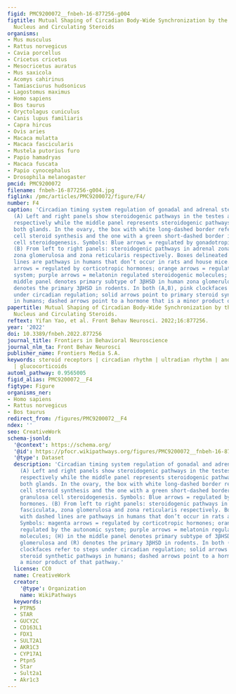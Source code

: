 ```yaml
---
figid: PMC9200072__fnbeh-16-877256-g004
figtitle: Mutual Shaping of Circadian Body-Wide Synchronization by the Suprachiasmatic
  Nucleus and Circulating Steroids
organisms:
- Mus musculus
- Rattus norvegicus
- Cavia porcellus
- Cricetus cricetus
- Mesocricetus auratus
- Mus saxicola
- Acomys cahirinus
- Tamiasciurus hudsonicus
- Lagostomus maximus
- Homo sapiens
- Bos taurus
- Oryctolagus cuniculus
- Canis lupus familiaris
- Capra hircus
- Ovis aries
- Macaca mulatta
- Macaca fascicularis
- Mustela putorius furo
- Papio hamadryas
- Macaca fuscata
- Papio cynocephalus
- Drosophila melanogaster
pmcid: PMC9200072
filename: fnbeh-16-877256-g004.jpg
figlink: /pmc/articles/PMC9200072/figure/F4/
number: F4
caption: 'Circadian timing system regulation of gonadal and adrenal steroidogenesis.
  (A) Left and right panels show steroidogenic pathways in the testes and ovaries
  respectively while the middle panel represents steroidogenic pathways common to
  both glands. In the ovary, the box with white long-dashed border refers to thecal
  cell steroid synthesis and the one with a green short-dashed border indicates granulosa
  cell steroidogenesis. Symbols: Blue arrows = regulated by gonadotropic hormones.
  (B) From left to right panels: steroidogenic pathways in adrenal zona fasciculata,
  zona glomerulosa and zona reticularis respectively. Boxes delineated with dashed
  lines are pathways in humans that don’t occur in rats and house mice. Symbols: magenta
  arrows = regulated by corticotropic hormones; orange arrows = regulated by the autonomic
  system; purple arrows = melatonin regulated steroidogenic molecules; (H) in the
  middle panel denotes primary subtype of 3βHSD in human zona glomerulosa and (R)
  denotes the primary 3βHSD in rodents. In both (A,B), pink clockfaces refer to steps
  under circadian regulation; solid arrows point to primary steroid synthetic pathways
  in humans; dashed arrows point to a hormone that is a minor product of that pathway.'
papertitle: Mutual Shaping of Circadian Body-Wide Synchronization by the Suprachiasmatic
  Nucleus and Circulating Steroids.
reftext: Yifan Yao, et al. Front Behav Neurosci. 2022;16:877256.
year: '2022'
doi: 10.3389/fnbeh.2022.877256
journal_title: Frontiers in Behavioral Neuroscience
journal_nlm_ta: Front Behav Neurosci
publisher_name: Frontiers Media S.A.
keywords: steroid receptors | circadian rhythm | ultradian rhythm | androgen | estrogen
  | glucocorticoids
automl_pathway: 0.9565005
figid_alias: PMC9200072__F4
figtype: Figure
organisms_ner:
- Homo sapiens
- Rattus norvegicus
- Bos taurus
redirect_from: /figures/PMC9200072__F4
ndex: ''
seo: CreativeWork
schema-jsonld:
  '@context': https://schema.org/
  '@id': https://pfocr.wikipathways.org/figures/PMC9200072__fnbeh-16-877256-g004.html
  '@type': Dataset
  description: 'Circadian timing system regulation of gonadal and adrenal steroidogenesis.
    (A) Left and right panels show steroidogenic pathways in the testes and ovaries
    respectively while the middle panel represents steroidogenic pathways common to
    both glands. In the ovary, the box with white long-dashed border refers to thecal
    cell steroid synthesis and the one with a green short-dashed border indicates
    granulosa cell steroidogenesis. Symbols: Blue arrows = regulated by gonadotropic
    hormones. (B) From left to right panels: steroidogenic pathways in adrenal zona
    fasciculata, zona glomerulosa and zona reticularis respectively. Boxes delineated
    with dashed lines are pathways in humans that don’t occur in rats and house mice.
    Symbols: magenta arrows = regulated by corticotropic hormones; orange arrows =
    regulated by the autonomic system; purple arrows = melatonin regulated steroidogenic
    molecules; (H) in the middle panel denotes primary subtype of 3βHSD in human zona
    glomerulosa and (R) denotes the primary 3βHSD in rodents. In both (A,B), pink
    clockfaces refer to steps under circadian regulation; solid arrows point to primary
    steroid synthetic pathways in humans; dashed arrows point to a hormone that is
    a minor product of that pathway.'
  license: CC0
  name: CreativeWork
  creator:
    '@type': Organization
    name: WikiPathways
  keywords:
  - PTPN5
  - STAR
  - GUCY2C
  - CD163L1
  - FDX1
  - SULT2A1
  - AKR1C3
  - CYP17A1
  - Ptpn5
  - Star
  - Sult2a1
  - Akr1c3
---
```

